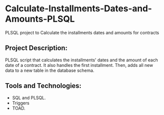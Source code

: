 # Calculate-Installments-Dates-and-Amounts-PLSQL
PLSQL project to Calculate the installments dates and amounts for contracts

## Project Description:
PLSQL script that calculates the installments' dates and the amount of each date of a contract. It also handles the first installment. Then, adds all new data to a new table in the database schema.

## Tools and Technologies:
- SQL and PLSQL.
- Triggers
- TOAD.
